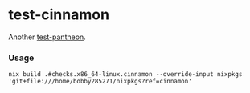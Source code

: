 # test-cinnamon

Another [test-pantheon](https://github.com/bobby285271/test-pantheon).

### Usage

```
nix build .#checks.x86_64-linux.cinnamon --override-input nixpkgs 'git+file:///home/bobby285271/nixpkgs?ref=cinnamon'
```
